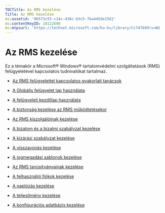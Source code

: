 ```yaml
---
TOCTitle: Az RMS kezelése
Title: Az RMS kezelése
ms:assetid: '9b573c55-c14c-436c-b3c5-7ba445de1562'
ms:contentKeyID: 18122690
ms:mtpsurl: 'https://technet.microsoft.com/hu-hu/library/Cc747699(v=WS.10)'
---
```


Az RMS kezelése
===============

Ez a témakör a Microsoft® Windows® tartalomvédelmi szolgáltatások (RMS) felügyeletével kapcsolatos tudnivalókat tartalmaz.

-   [Az RMS felügyelettel kapcsolatos gyakorlati tanácsok](https://technet.microsoft.com/385f8112-da00-417f-a2b8-42dc1e06b717)

-   [A Globális felügyelet lap használata](https://technet.microsoft.com/57bbf402-2351-4dee-823c-27f4dd32447c)

-   [A felügyeleti kezdőlap használata](https://technet.microsoft.com/6c155977-bd0e-47d6-ac65-1746cddb505e)

-   [A biztonság kezelése az RMS működtetésekor](https://technet.microsoft.com/62050812-de4f-4392-8d63-f2f89aa01ed4)

-   [Az RMS kiszolgálóinak kezelése](https://technet.microsoft.com/7dcd8edc-5d88-421c-b95a-142202d691f0)

-   [A bizalom és a bizalmi szabályzat kezelése](https://technet.microsoft.com/1c96ee74-fd28-4511-be21-087e2b04c3ee)

-   [A kizárási szabályzat kezelése](https://technet.microsoft.com/ee31e099-e095-4648-95da-0009fbeb48cb)

-   [A visszavonás kezelése](https://technet.microsoft.com/df732a7d-1fb0-4845-87ca-fab4bc5f98a0)

-   [A jogmegadási sablonok kezelése](https://technet.microsoft.com/718286dc-3399-4556-96c9-ec3a33d31877)

-   [Az RMS tanúsítványainak kezelése](https://technet.microsoft.com/ff11a03c-927a-48a7-a462-ffd2c3f684c2)

-   [A felhasználói fiókok kezelése](https://technet.microsoft.com/a4d90f3d-ba1b-40e0-b5c2-e0065cac962f)

-   [A naplózás kezelése](https://technet.microsoft.com/8fccfc57-2135-494e-8e44-f6191bf5e4a0)

-   [A teljesítmény kezelése](https://technet.microsoft.com/72ff5946-12c4-410f-81e7-99aeb3ad623c)

-   [A konfigurációs adatbázis kezelése](https://technet.microsoft.com/21551ca0-d09e-48ee-a9b3-287ed4586db7)